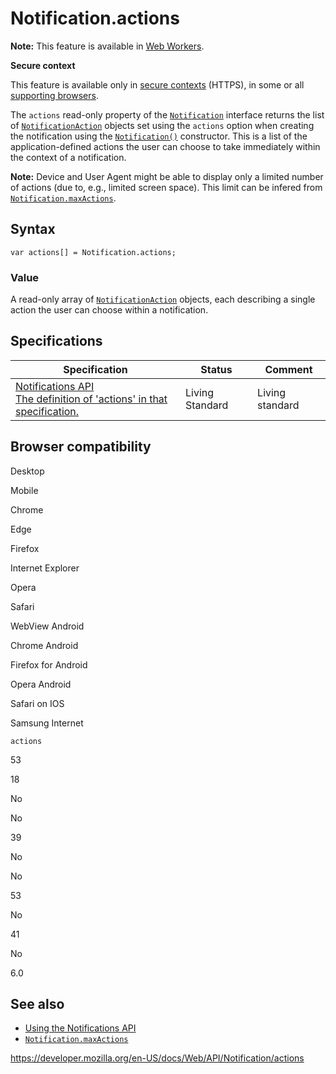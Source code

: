 Notification.actions
====================

**Note:** This feature is available in [Web Workers](../web_workers_api).

**Secure context**

This feature is available only in [secure contexts](https://developer.mozilla.org/en-US/docs/Web/Security/Secure_Contexts) (HTTPS), in some or all [supporting browsers](#browser_compatibility).

The `actions` read-only property of the [`Notification`](../notification) interface returns the list of [`NotificationAction`](../notificationaction) objects set using the `actions` option when creating the notification using the [`Notification()`](notification) constructor. This is a list of the application-defined actions the user can choose to take immediately within the context of a notification.

**Note:** Device and User Agent might be able to display only a limited number of actions (due to, e.g., limited screen space). This limit can be infered from [`Notification.maxActions`](maxactions).

Syntax
------

    var actions[] = Notification.actions;

### Value

A read-only array of [`NotificationAction`](../notificationaction) objects, each describing a single action the user can choose within a notification.

Specifications
--------------

<table><thead><tr class="header"><th>Specification</th><th>Status</th><th>Comment</th></tr></thead><tbody><tr class="odd"><td><a href="https://notifications.spec.whatwg.org/#dom-notification-actions">Notifications API<br />
<span class="small">The definition of 'actions' in that specification.</span></a></td><td><span class="spec-living">Living Standard</span></td><td>Living standard</td></tr></tbody></table>

Browser compatibility
---------------------

Desktop

Mobile

Chrome

Edge

Firefox

Internet Explorer

Opera

Safari

WebView Android

Chrome Android

Firefox for Android

Opera Android

Safari on IOS

Samsung Internet

`actions`

53

18

No

No

39

No

No

53

No

41

No

6.0

See also
--------

-   [Using the Notifications API](../notifications_api/using_the_notifications_api)
-   [`Notification.maxActions`](maxactions)

<a href="https://developer.mozilla.org/en-US/docs/Web/API/Notification/actions" class="_attribution-link">https://developer.mozilla.org/en-US/docs/Web/API/Notification/actions</a>
